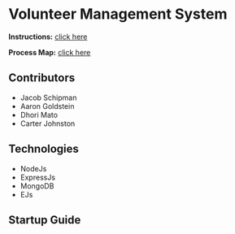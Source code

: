 # Volunteer Management System
**Instructions:** [click here](./resources/assignment-instructions.pdf)

**Process Map:** [click here](./resources/images/diagram.png)
## Contributors
* Jacob Schipman
* Aaron Goldstein
* Dhori Mato
* Carter Johnston
## Technologies
* NodeJs
* ExpressJs
* MongoDB
* EJs

## Startup Guide




